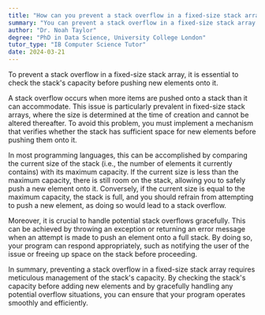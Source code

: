 ```yaml
---
title: "How can you prevent a stack overflow in a fixed-size stack array?"
summary: "You can prevent a stack overflow in a fixed-size stack array by checking the stack's capacity before pushing new elements onto it."
author: "Dr. Noah Taylor"
degree: "PhD in Data Science, University College London"
tutor_type: "IB Computer Science Tutor"
date: 2024-03-21
---
```


To prevent a stack overflow in a fixed-size stack array, it is essential to check the stack's capacity before pushing new elements onto it.

A stack overflow occurs when more items are pushed onto a stack than it can accommodate. This issue is particularly prevalent in fixed-size stack arrays, where the size is determined at the time of creation and cannot be altered thereafter. To avoid this problem, you must implement a mechanism that verifies whether the stack has sufficient space for new elements before pushing them onto it.

In most programming languages, this can be accomplished by comparing the current size of the stack (i.e., the number of elements it currently contains) with its maximum capacity. If the current size is less than the maximum capacity, there is still room on the stack, allowing you to safely push a new element onto it. Conversely, if the current size is equal to the maximum capacity, the stack is full, and you should refrain from attempting to push a new element, as doing so would lead to a stack overflow.

Moreover, it is crucial to handle potential stack overflows gracefully. This can be achieved by throwing an exception or returning an error message when an attempt is made to push an element onto a full stack. By doing so, your program can respond appropriately, such as notifying the user of the issue or freeing up space on the stack before proceeding.

In summary, preventing a stack overflow in a fixed-size stack array requires meticulous management of the stack's capacity. By checking the stack's capacity before adding new elements and by gracefully handling any potential overflow situations, you can ensure that your program operates smoothly and efficiently.
    